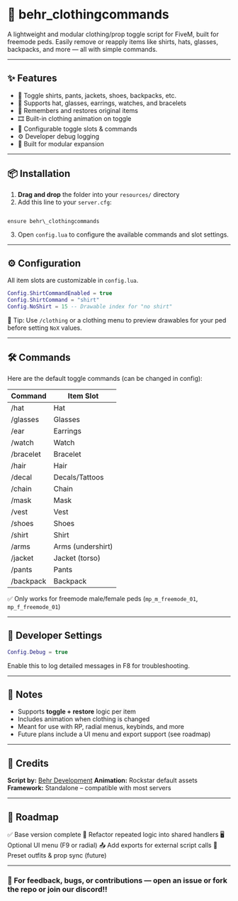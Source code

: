 # 🎒 behr_clothingcommands

A lightweight and modular clothing/prop toggle script for FiveM, built for freemode peds. Easily remove or reapply items like shirts, hats, glasses, backpacks, and more — all with simple commands.

---

## ✨ Features

- 🔀 Toggle shirts, pants, jackets, shoes, backpacks, etc.
- 🧢 Supports hat, glasses, earrings, watches, and bracelets
- 💾 Remembers and restores original items
- 🎞️ Built-in clothing animation on toggle
- 🧰 Configurable toggle slots & commands
- ⚙️ Developer debug logging
- 🧱 Built for modular expansion

---

## 📦 Installation

1. **Drag and drop** the folder into your `resources/` directory  
2. Add this line to your `server.cfg`:
```

ensure behr\_clothingcommands

````
3. Open `config.lua` to configure the available commands and slot settings.

---

## ⚙️ Configuration

All item slots are customizable in `config.lua`.

```lua
Config.ShirtCommandEnabled = true
Config.ShirtCommand = "shirt"
Config.NoShirt = 15 -- Drawable index for "no shirt"
````

🧠 Tip: Use `/clothing` or a clothing menu to preview drawables for your ped before setting `NoX` values.

---

## 🛠️ Commands

Here are the default toggle commands (can be changed in config):

| Command   | Item Slot         |
| --------- | ----------------- |
| /hat      | Hat               |
| /glasses  | Glasses           |
| /ear      | Earrings          |
| /watch    | Watch             |
| /bracelet | Bracelet          |
| /hair     | Hair              |
| /decal    | Decals/Tattoos    |
| /chain    | Chain             |
| /mask     | Mask              |
| /vest     | Vest              |
| /shoes    | Shoes             |
| /shirt    | Shirt             |
| /arms     | Arms (undershirt) |
| /jacket   | Jacket (torso)    |
| /pants    | Pants             |
| /backpack | Backpack          |

✅ Only works for freemode male/female peds (`mp_m_freemode_01`, `mp_f_freemode_01`)

---

## 🔧 Developer Settings

```lua
Config.Debug = true
```

Enable this to log detailed messages in F8 for troubleshooting.

---

## 📌 Notes

* Supports **toggle + restore** logic per item
* Includes animation when clothing is changed
* Meant for use with RP, radial menus, keybinds, and more
* Future plans include a UI menu and export support (see roadmap)

---

## 🙌 Credits

**Script by:** [Behr Development](https://discord.gg/wA7W5dUMG6)
**Animation:** Rockstar default assets
**Framework:** Standalone – compatible with most servers

---

## 📅 Roadmap

✅ Base version complete
🚧 Refactor repeated logic into shared handlers
🖥️ Optional UI menu (F9 or radial)
📤 Add exports for external script calls
🧪 Preset outfits & prop sync (future)

---

### 💬 For feedback, bugs, or contributions — open an issue or fork the repo or join our discord!!